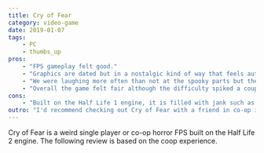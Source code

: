 ```yaml
---
title: Cry of Fear
category: video-game
date: 2019-01-07
tags:
    - PC
    - thumbs_up
pros:
    - "FPS gameplay felt good."
    - "Graphics are dated but in a nostalgic kind of way that feels authentic."
    - "We were laughing more often than not at the spooky parts but the laughter felt a little irrational (maybe we were actually very scared and contemplating the futility of existence)."
    - "Overall the game felt fair although the difficulty spiked a couple times throughout our playthrough."
cons:
    - "Built on the Half Life 1 engine, it is filled with jank such as: AI getting stuck on stairs and on death you lose your quick switch item keybinds."
outro: "I'd recommend checking out Cry of Fear with a friend in co-op if you like weird horror games, a decent challenge and are able to look past all the jank."
---
```

Cry of Fear is a weird single player or co-op horror FPS built on the Half Life 2 engine. The following review is based on the coop experience.

